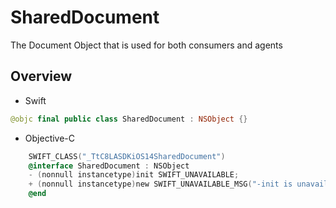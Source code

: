 # SharedDocument

The Document Object that is used for both consumers and agents

## Overview

* Swift
```swift
@objc final public class SharedDocument : NSObject {}
```

* Objective-C
```objective-c
    SWIFT_CLASS("_TtC8LASDKiOS14SharedDocument")
    @interface SharedDocument : NSObject
    - (nonnull instancetype)init SWIFT_UNAVAILABLE;
    + (nonnull instancetype)new SWIFT_UNAVAILABLE_MSG("-init is unavailable");
    @end
```
